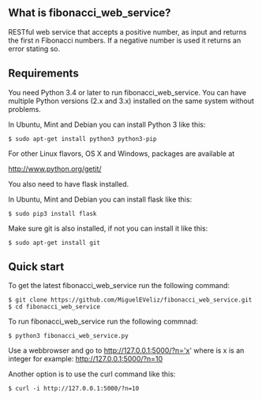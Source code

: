 What is fibonacci_web_service?
-------------

RESTful web service that accepts a positive number, as input and returns the first n Fibonacci numbers.
If a negative number is used it returns an error stating so.

Requirements
------------

You need Python 3.4 or later to run fibonacci_web_service.  You can have multiple Python
versions (2.x and 3.x) installed on the same system without problems.

In Ubuntu, Mint and Debian you can install Python 3 like this:

    $ sudo apt-get install python3 python3-pip

For other Linux flavors, OS X and Windows, packages are available at

  http://www.python.org/getit/
  
You also need to have flask installed.

In Ubuntu, Mint and Debian you can install flask like this:

    $ sudo pip3 install flask
    
Make sure git is also installed, if not you can install it like this:

    $ sudo apt-get install git  


Quick start
-----------
To get the latest fibonacci_web_service run the following command:

    $ git clone https://github.com/MiguelEVeliz/fibonacci_web_service.git
    $ cd fibonacci_web_service

To run fibonacci_web_service run the following commnad:

    $ python3 fibonacci_web_service.py

Use a webbrowser and go to http://127.0.0.1:5000/?n='x' where is x is an integer for example: http://127.0.0.1:5000/?n=10

Another option is to use the curl command like this:

    $ curl -i http://127.0.0.1:5000/?n=10
    
